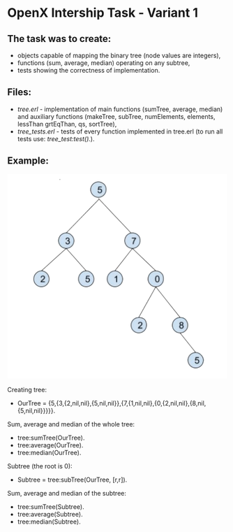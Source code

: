 # OpenX Intership Task - Variant 1 

## The task was to create:
 - objects capable of mapping the binary tree (node values are integers),
 - functions (sum, average, median) operating on any subtree,
 - tests showing the correctness of implementation.

## Files:
 - *tree.erl* - implementation of main functions (sumTree, average, median) and auxiliary functions (makeTree, subTree, numElements, elements, lessThan grtEqThan, qs, sortTree),
 - *tree_tests.erl* - tests of every function implemented in tree.erl (to run all tests use: *tree_test:test().*).
 
 ## Example:
 ![](./OurTree.png)
 
 Creating tree:
 - OurTree = {5,{3,{2,nil,nil},{5,nil,nil}},{7,{1,nil,nil},{0,{2,nil,nil},{8,nil,{5,nil,nil}}}}}.
 
 Sum, average and median of the whole tree:
 - tree:sumTree(OurTree).
 - tree:average(OurTree).
 - tree:median(OurTree).
 
 Subtree (the root is 0):
 - Subtree = tree:subTree(OurTree, [r,r]).
 
 Sum, average and median of the subtree:
 - tree:sumTree(Subtree).
 - tree:average(Subtree).
 - tree:median(Subtree).